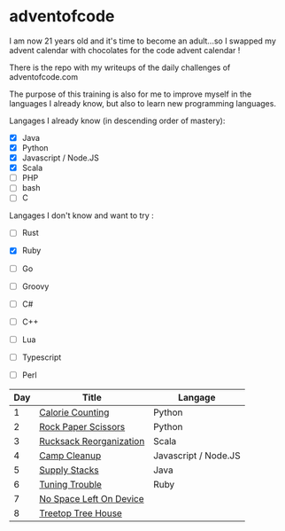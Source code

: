 # adventofcode

I am now 21 years old and it's time to become an adult...so I swapped my advent calendar with chocolates for the code advent calendar !

There is the repo with my writeups of the daily challenges of adventofcode.com 

The purpose of this training is also for me to improve myself in the languages I already know, but also to learn new programming languages.

Langages I already know (in descending order of mastery):
- [X] Java
- [X] Python
- [X] Javascript / Node.JS
- [X] Scala
- [ ] PHP
- [ ] bash
- [ ] C

Langages I don't know and want to try :
- [ ] Rust
- [X] Ruby
- [ ] Go
- [ ] Groovy
- [ ] C#
- [ ] C++
- [ ] Lua
- [ ] Typescript
- [ ] Perl


| Day | Title                           | Langage              |
|-----|---------------------------------|----------------------|
| 1   | [Calorie Counting](./01)        | Python               |
| 2   | [Rock Paper Scissors](./02)     | Python               |
| 3   | [Rucksack Reorganization](./03) | Scala                |
| 4   | [Camp Cleanup](./04)            | Javascript / Node.JS |
| 5   | [Supply Stacks](./05)           | Java                 |
| 6   | [Tuning Trouble](./06)          | Ruby                 |
| 7   | [No Space Left On Device](./07) |                      |
| 8   | [Treetop Tree House](./08)      |                      |